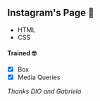 ## Instagram's Page :call_me_hand:

- HTML
- CSS

#### Trained :nerd_face:

- [x] Box
- [x] Media Queries

_Thanks DIO and Gabriela_